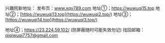 
兴趣院新地址：
发布页：www.xqy789.com
地址①；https://wuwuqi15.top
地址②；[https://wuwuqi13.top](https://wuwuqi2.top/)
地址③；[https://wuwuqi14.top](https://wuwuqi3.top/)

地址④；https://23.224.59.102/ (防屏蔽随时可能失效勿记)
找回邮箱：qiqiwuqi7757@gmail.com

